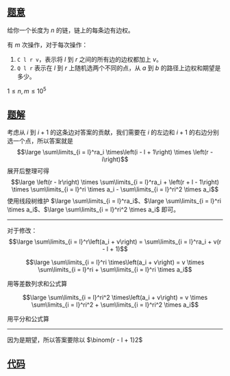 ## [题意](https://www.luogu.com.cn/problem/P2221)
给你一个长度为 $n$ 的链，链上的每条边有边权。

有 $m$ 次操作，对于每次操作：
1. `C l r v`，表示将 $l$ 到 $r$ 之间的所有边的边权都加上 $v$。
2. `Q l r` 表示在 $l$ 到 $r$ 上随机选两个不同的点，从 $a$ 到 $b$ 的路径上边权和期望是多少。

$1 \leq n, m \leq 10^5$

## [题解]()
考虑从 $i$ 到 $i + 1$ 的这条边对答案的贡献，我们需要在 $i$ 的左边和 $i + 1$ 的右边分别选一个点，所以答案就是
$$\large \sum\limits_{i = l}^ra_i \times\left(i - l + 1\right) \times \left(r - i\right)$$
展开后整理可得
$$\large \left(r - lr\right) \times \sum\limits_{i = l}^ra_i + \left(r + l - 1\right) \times \sum\limits_{i = l}^ri \times a_i - \sum\limits_{i = l}^ri^2 \times a_i$$
使用线段树维护 $\large \sum\limits_{i = l}^ra_i$、$\large \sum\limits_{i = l}^ri \times a_i$、$\large \sum\limits_{i = l}^ri^2 \times a_i$ 即可。

---
对于修改：
$$\large \sum\limits_{i = l}^r\left(a_i + v\right) = \sum\limits_{i = l}^ra_i + v(r - l + 1)$$

$$\large \sum\limits_{i = l}^ri \times\left(a_i + v\right) = v \times \sum\limits_{i = l}^ri + \sum\limits_{i = l}^ri \times a_i$$

用等差数列求和公式算

$$\large \sum\limits_{i = l}^ri^2 \times\left(a_i + v\right) = v \times \sum\limits_{i = l}^ri^2 + \sum\limits_{i = l}^ri^2 \times a_i$$

用平分和公式算

---
因为是期望，所以答案要除以 $\binom{r - l + 1}2$

## [代码](https://raw.verge.tk/rb-tree/rb-tree/main/Code/Luogu/P2221.cpp)